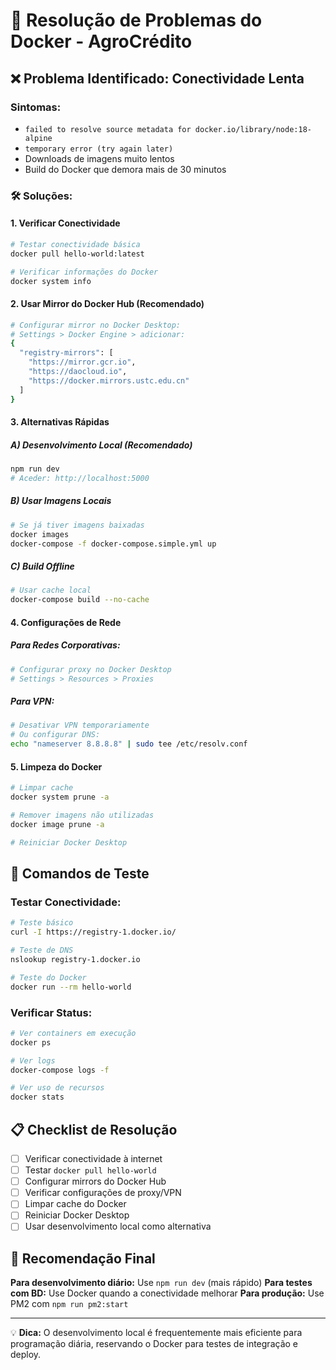# 🔧 Resolução de Problemas do Docker - AgroCrédito

## ❌ Problema Identificado: Conectividade Lenta

### Sintomas:
- `failed to resolve source metadata for docker.io/library/node:18-alpine`
- `temporary error (try again later)`
- Downloads de imagens muito lentos
- Build do Docker que demora mais de 30 minutos

### 🛠️ Soluções:

#### 1. **Verificar Conectividade**
```bash
# Testar conectividade básica
docker pull hello-world:latest

# Verificar informações do Docker
docker system info
```

#### 2. **Usar Mirror do Docker Hub (Recomendado)**
```bash
# Configurar mirror no Docker Desktop:
# Settings > Docker Engine > adicionar:
{
  "registry-mirrors": [
    "https://mirror.gcr.io",
    "https://daocloud.io",
    "https://docker.mirrors.ustc.edu.cn"
  ]
}
```

#### 3. **Alternativas Rápidas**

##### A) **Desenvolvimento Local (Recomendado)**
```bash
npm run dev
# Aceder: http://localhost:5000
```

##### B) **Usar Imagens Locais**
```bash
# Se já tiver imagens baixadas
docker images
docker-compose -f docker-compose.simple.yml up
```

##### C) **Build Offline**
```bash
# Usar cache local
docker-compose build --no-cache
```

#### 4. **Configurações de Rede**

##### Para Redes Corporativas:
```bash
# Configurar proxy no Docker Desktop
# Settings > Resources > Proxies
```

##### Para VPN:
```bash
# Desativar VPN temporariamente
# Ou configurar DNS:
echo "nameserver 8.8.8.8" | sudo tee /etc/resolv.conf
```

#### 5. **Limpeza do Docker**
```bash
# Limpar cache
docker system prune -a

# Remover imagens não utilizadas
docker image prune -a

# Reiniciar Docker Desktop
```

## 🚀 Comandos de Teste

### Testar Conectividade:
```bash
# Teste básico
curl -I https://registry-1.docker.io/

# Teste de DNS
nslookup registry-1.docker.io

# Teste do Docker
docker run --rm hello-world
```

### Verificar Status:
```bash
# Ver containers em execução
docker ps

# Ver logs
docker-compose logs -f

# Ver uso de recursos
docker stats
```

## 📋 Checklist de Resolução

- [ ] Verificar conectividade à internet
- [ ] Testar `docker pull hello-world`
- [ ] Configurar mirrors do Docker Hub
- [ ] Verificar configurações de proxy/VPN
- [ ] Limpar cache do Docker
- [ ] Reiniciar Docker Desktop
- [ ] Usar desenvolvimento local como alternativa

## 🎯 Recomendação Final

**Para desenvolvimento diário:** Use `npm run dev` (mais rápido)
**Para testes com BD:** Use Docker quando a conectividade melhorar
**Para produção:** Use PM2 com `npm run pm2:start`

---

💡 **Dica:** O desenvolvimento local é frequentemente mais eficiente para programação diária, reservando o Docker para testes de integração e deploy.